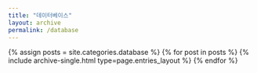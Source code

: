 ```yaml
---
title: "데이터베이스"
layout: archive
permalink: /database
---
```



{% assign posts = site.categories.database %}
{% for post in posts %} {% include archive-single.html type=page.entries_layout %} {% endfor %}
